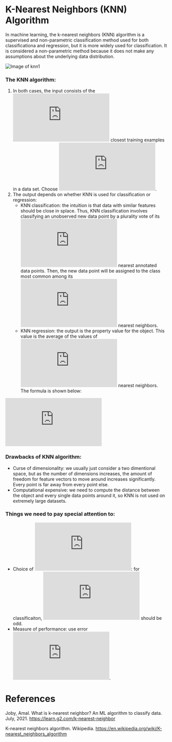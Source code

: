 # K-Nearest Neighbors (KNN) Algorithm

In machine learning, the k-nearest neighbors (KNN) algorithm is a supervised and non-parametric classification method used for both classificationa and regression, but it is more widely used for classification. It is considered a non-parametric method because it does not make any assumptions about the underlying data distribution.

![Image of knn1](https://miro.medium.com/max/600/0*OltO4Txr-D0lPWNL.png)


### The KNN algorithm:
1. In both cases, the input consists of the ![](https://latex.codecogs.com/svg.latex?k) closest training examples in a data set. Choose ![](https://latex.codecogs.com/svg.latex?k%20%5Cin%20Z%5E%7B&plus;%7D).
2. The output depends on whether KNN is used for classification or regression:
   - KNN classification: the intuition is that data with similar features should be close in splace. Thus, KNN classification involves classifying an unobserved new data point by a plurality vote of its ![](https://latex.codecogs.com/svg.latex?k) nearest annotated data points. Then, the new data point will be assigned to the class most common among its ![](https://latex.codecogs.com/svg.latex?k) nearest neighbors.
   - KNN regression: the output is the property value for the object. This value is the average of the values of ![](https://latex.codecogs.com/svg.latex?k) nearest neighbors. The formula is shown below:

![](https://latex.codecogs.com/svg.latex?d%28p%2C%20q%29%20%3D%20%5Csqrt%7B%28p_1%20-%20q_1%29%5E2%20&plus;%20%28p_2%20-%20q_2%29%5E2%7D)


### Drawbacks of KNN algorithm:
- Curse of dimensionality: we usually just consider a two dimentional space, but as the number of dimensions increases, the amount of freedom for feature vectors to move around increases significantly. Every point is far away from every point else.
- Computational expensive: we need to compute the distance between the object and every single data points around it, so KNN is not used on extremely large datasets.


### Things we need to pay special attention to:
- Choice of ![](https://latex.codecogs.com/svg.latex?k): for classificaiton, ![](https://latex.codecogs.com/svg.latex?k) should be odd.
- Measure of performance: use error ![](https://latex.codecogs.com/svg.latex?E%20%3D%20%5Cfrac%7B1%7D%7BM%7D%5Csum_%7Bi%20%3D%201%7D%5E%7BM%7D%20%28y_i%20%5Cneq%20%5Ctilde%7By_i%7D%29).

# References

Joby, Amal. What is k-nearest neighbor? An ML algorithm to classify data. July, 2021. https://learn.g2.com/k-nearest-neighbor

K-nearest neighbors algorithm. Wikipedia. https://en.wikipedia.org/wiki/K-nearest_neighbors_algorithm
